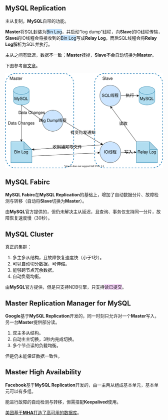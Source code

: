 ## MySQL Replication

主从复制，**MySQL**自带的功能。

**Master**将SQL封装为<span style=background:#c2e2ff>Bin Log</span>，并启动“log dump”线程，向**Slave**的IO线程传输，**Slave**的IO线程会将接收到的<span style=background:#c2e2ff>Bin Log</span>写成**Relay Log**，而后SQL线程会将**Relay Log**解析为SQL并执行。

主从之间有延迟，数据不一致；**Master**挂掉，**Slave**不会自动切换为**Master**。

下图参考自[文章](https://blog.csdn.net/weixin_43750212/article/details/104778156)。

![](../images/7/mysql-replication.svg)



## MySQL Fabirc

**MySQL Fabirc**在**MySQL Replication**的基础上，增加了自动数据分片、故障检测与转移（自动将**Slave**切换为**Master**）。

由**MySQL**官方提供的，但仍未解决主从延迟，且查询、事务仅支持同一分片，故障恢复速度慢（30秒）。



## MySQL Cluster

真正的集群：

1. 多主多从结构，且故障恢复速度快（小于1秒）。
2. 可以自动切分数据，可伸缩。
3. 能够跨节点冗余数据。
4. 自动负载均衡。

由**MySQL**官方提供，但是只支持NDB引擎，只支持<span style=background:#f8d2ff>读已提交</span>。



## Master Replication Manager for MySQL

**Google**基于**MySQL Replication**开发的，同一时刻只允许对一个**Master**写入，另一台**Master**提供部分读。

1. 双主多从结构。
2. 自动主主切换，3秒内完成切换。
3. 多个节点读的负载均衡。

但是仍未能保证数据一致性。



## Master High Availability

**Facebook**基于**MySQL Replication**开发的，由一主两从组成基本单元，基本单元可以有多组。

能进行故障的自动检测与转移，但需搭配**Keepalived**使用。

[美团基于**MHA**打造了高可用的数据库](https://tech.meituan.com/2017/06/29/database-availability-architecture.html)。
